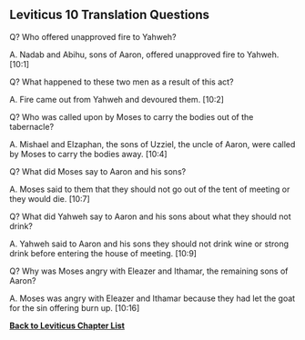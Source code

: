## Leviticus 10 Translation Questions ##

Q? Who offered unapproved fire to Yahweh?

A. Nadab and Abihu, sons of Aaron, offered unapproved fire to Yahweh. [10:1]

Q? What happened to these two men as a result of this act?

A. Fire came out from Yahweh and devoured them. [10:2]

Q? Who was called upon by Moses to carry the bodies out of the tabernacle?

A. Mishael and Elzaphan, the sons of Uzziel, the uncle of Aaron, were called by Moses to carry the bodies away. [10:4]

Q? What did Moses say to Aaron and his sons?

A. Moses said to them that they should not go out of the tent of meeting or they would die. [10:7]

Q? What did Yahweh say to Aaron and his sons about what they should not drink?

A. Yahweh said to Aaron and his sons they should not drink wine or strong drink before entering the house of meeting. [10:9]

Q? Why was Moses angry with Eleazer and Ithamar, the remaining sons of Aaron?

A. Moses was angry with Eleazer and Ithamar because they had let the goat for the sin offering burn up. [10:16]

__[Back to Leviticus Chapter List](./)__

